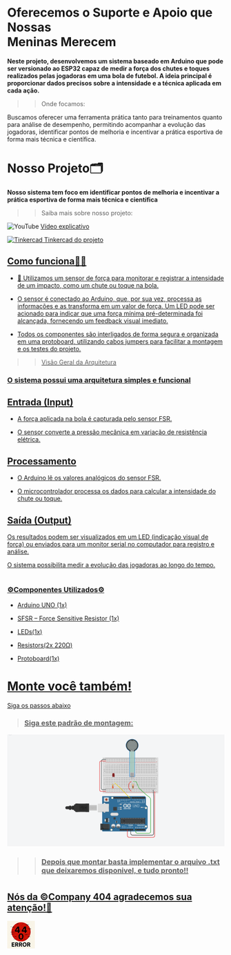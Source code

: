 # Oferecemos o Suporte e Apoio que Nossas<br />Meninas Merecem
<strong><p>Neste projeto, desenvolvemos um sistema baseado em Arduino que pode ser versionado ao ESP32 capaz de medir a força dos chutes e toques realizados pelas jogadoras em uma bola de futebol. A ideia principal é proporcionar dados precisos sobre a intensidade e a técnica aplicada em cada ação.</p></strong>


>> Onde focamos:
<p>Buscamos oferecer uma ferramenta prática tanto para treinamentos quanto para análise de desempenho, permitindo acompanhar a evolução das jogadoras, identificar pontos de melhoria e incentivar a prática esportiva de forma mais técnica e científica.</p>


# 
 # Nosso Projeto🗂️
<strong>Nosso sistema tem foco em identificar pontos de melhoria e incentivar a<br />prática esportiva de forma mais técnica e científica</strong>

>> Saiba mais sobre nosso projeto:

![YouTube](https://upload.wikimedia.org/wikipedia/commons/thumb/0/09/YouTube_full-color_icon_(2017).svg/64px-YouTube_full-color_icon_(2017).svg.png)
<a href="https://youtu.be/mpvPlb8FJKs"> Vídeo explicativo
 
![Tinkercad](./images/Imagem%20do%20WhatsApp%20de%202025-05-31%20à(s)%2019.11.13_d333cb35.jpg)
<a href="https://www.tinkercad.com/things/cwMRDdtIUm3-circuito-de-forca-?sharecode=9yPXvnIw1y9zixqjGD34_Y87SNiKPYB1XcAP7_vBDYc"> Tinkercad do projeto


<h2> Como funciona🤷‍♂️ </h2>

- 🔧 Utilizamos um sensor de força para monitorar e registrar a intensidade de um impacto, como um chute ou toque na bola.

- O sensor é conectado ao Arduino, que, por sua vez, processa as informações e as transforma em um valor de força. Um LED pode ser acionado para indicar que uma força mínima pré-determinada foi alcançada, fornecendo um feedback visual imediato.

- Todos os componentes são interligados de forma segura e organizada em uma protoboard, utilizando cabos jumpers para facilitar a montagem e os testes do projeto.

>> Visão Geral da Arquitetura

<h3>O sistema possui uma arquitetura simples e funcional</h3>
<p></p>

<h2>Entrada (Input)</h2>

- A força aplicada na bola é capturada pelo sensor FSR.

- O sensor converte a pressão mecânica em variação de resistência elétrica.

<h2>Processamento</h2>

- O Arduino lê os valores analógicos do sensor FSR.

- O microcontrolador processa os dados para calcular a intensidade do chute ou toque.

<h2>Saída (Output)</h2>

Os resultados podem ser visualizados em um LED (indicação visual de força) ou enviados para um monitor serial no computador para registro e análise.

O sistema possibilita medir a evolução das jogadoras ao longo do tempo.
#

<h3> ⚙️Componentes Utilizados⚙️ </h3>

- Arduino UNO (1x)

- SFSR – Force Sensitive Resistor (1x)

- LEDs(1x)

- Resistors(2x 220Ω)

- Protoboard(1x)

#

# Monte você também!
<p>Siga os passos abaixo</p>

> <h3>Siga este padrão de montagem:</h3>

![Recrie!](./images/Captura%20de%20tela%202025-09-15%20212126.png) 

>> <h3>Depois que montar basta implementar o arquivo .txt que deixaremos disponivel, e tudo pronto!!</h3>

#

<h2>Nós da ©Company 404 agradecemos sua atenção!👋</h2>

![Company 404](./images/error_64x64.png)